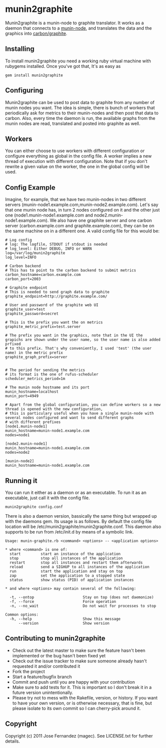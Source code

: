 munin2graphite
===============

Munin2graphite is a munin-node to graphite translator. It works as a daemon that connects to a [munin-node](http://munin-monitoring.org/wiki/munin-node), and translates the data and the graphics into [carbon/graphite](http://graphite.wikidot.com/).

Installing
----------

To install munin2graphite you need a working ruby virtual machine with rubygems installed. Once you've got that, It's as easy as

    gem install munin2graphite
    
Configuring
------------

Munin2graphite can be used to post data to graphite from any number of munin nodes you want. The idea is simple, there is bunch of workers that periodically ask for metrics to their munin-nodes and then post that data to carbon. Also, every time the daemon is run, the available graphs from the munin nodes are read, translated and posted into graphite as well.

## Workers
You can either choose to use workers with different configuration or configure everything as global in the config file. A worker implies a new thread of execution with different configuration. Note that if you don't rewrite a given value on the worker, the one in the global config will be used.

## Config Example
Imagine, for example, that we have two munin-nodes in two different servers (munin-node1.example.com,munin-node2.example.com). Let's say that one munin node has, in turn 2 nodes configured on it and the other just one (node1.munin-node1.example.com and node2.munin-node1.example.com). We also have one graphite server and one carbon server (carbon.example.com and graphite.example.com), they can be on the same machine on in a different one. A valid config file for this would be:

    # Log config
    # log: The logfile, STDOUT if stdout is needed
    # log_level: Either DEBUG, INFO or WARN
    log=/var/log/munin2graphite
    log_level=INFO
    
    # Carbon backend
    # This has to point to the carbon backend to submit metrics
    carbon_hostname=carbon.example.com
    carbon_port=2003
    
    # Graphite endpoint
    # This is needed to send graph data to graphite
    graphite_endpoint=http://graphite.example.com/
    
    # User and password of the graphite web UI
    graphite_user=test
    graphite_password=secret

    # This is the prefix you want the on metrics
    graphite_metric_prefix=test.server
    
    # The prefix you want in the graphics, note that in the UI the grapichs are shown under the user name, so the user name is also added prfixed
    # to this prefix. That's why conveniently, I used 'test' (the user name) in the metric prefix
    graphite_graph_prefix=server
    
    
    # The period for sending the metrics
    # its format is the one of rufus-scheduler    
    scheduler_metrics_period=1m
    
    # The munin node hostname and its port
    munin_hostname=localhost
    munin_port=4949
    
    # Apart from the global configuration, you can define workers so a new thread is opened with the new configuration,
    # this is particulary useful when you have a single munin-node with several nodes configured and want to send different graphs
    # with different prefixes
    [node1.munin-node1]
    munin_hostname=munin-node1.example.com
    nodes=node1

    [node2.munin-node1]
    munin_hostname=munin-node1.example.com
    nodes=node2
    
    [munin-node2]
    munin_hostname=munin-node1.example.com

Running it
-----------
You can run it either as a daemon or as an executable. To run it as an executable, just call it with the config file. 

    munin2graphite config.conf

There is also a daemon version, bassically the same thing but wrapped up with the daemons gem. Its usage is as follows. By default the config file location will be /etc/munin2graphite/munin2graphite.conf. This daemon also supports to be run from /etc/init.d by means of a symbolic link.


    Usage: munin-graphite.rb <command> <options> -- <application options>
    
    * where <command> is one of:
      start         start an instance of the application
      stop          stop all instances of the application
      restart       stop all instances and restart them afterwards
      reload        send a SIGHUP to all instances of the application
      run           start the application and stay on top
      zap           set the application to a stopped state
      status        show status (PID) of application instances
                  
    * and where <options> may contain several of the following:
                  
      -t, --ontop                      Stay on top (does not daemonize)
      -f, --force                      Force operation
      -n, --no_wait                    Do not wait for processes to stop
                             
    Common options:
      -h, --help                       Show this message
          --version                    Show version

Contributing to munin2graphite
------------------------------- 
* Check out the latest master to make sure the feature hasn't been implemented or the bug hasn't been fixed yet
* Check out the issue tracker to make sure someone already hasn't requested it and/or contributed it
* Fork the project
* Start a feature/bugfix branch
* Commit and push until you are happy with your contribution
* Make sure to add tests for it. This is important so I don't break it in a future version unintentionally.
* Please try not to mess with the Rakefile, version, or history. If you want to have your own version, or is otherwise necessary, that is fine, but please isolate to its own commit so I can cherry-pick around it.

Copyright
-----------

Copyright (c) 2011 Jose Fernandez (magec). See LICENSE.txt for
further details.


